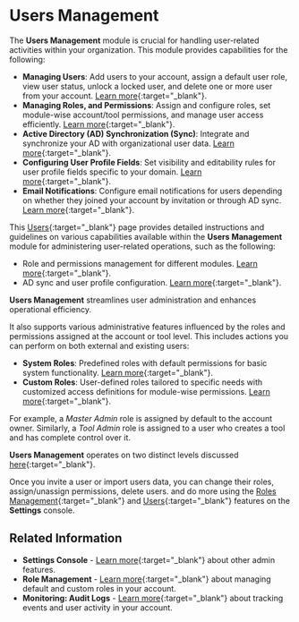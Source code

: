 # Users Management

The **Users Management** module is crucial for handling user-related activities within your organization. This module provides capabilities for the following:

- **Managing Users**: Add users to your account, assign a default user role, view user status, unlock a locked user, and delete one or more user from your account. [Learn more](../user-management/users.md){:target="_blank"}.
- **Managing Roles, and Permissions**: Assign and configure roles, set module-wise account/tool permissions, and manage user access efficiently. [Learn more](./role-management.md){:target="_blank"}.
- **Active Directory (AD) Synchronization (Sync)**: Integrate and synchronize your AD with organizational user data. [Learn more](./settings/active-directory.md){:target="_blank"}.
- **Configuring User Profile Fields**: Set visibility and editability rules for user profile fields specific to your domain. [Learn more](./settings/active-directory.md/#step-3-specify-user-attributes-and-configure-rules-for-selective-import-from-ad){:target="_blank"}.
- **Email Notifications**: Configure email notifications for users depending on whether they joined your account by invitation or through AD sync. [Learn more](./settings/active-directory.md/#sync-status-email-notifications){:target="_blank"}.

This [Users](./users.md){:target="_blank"} page provides detailed instructions and guidelines on various capabilities available within the **Users Management** module for administering user-related operations, such as the following:

- Role and permissions management for different modules. [Learn more](./role-management.md){:target="_blank"}.
- AD sync and user profile configuration. [Learn more](./settings/active-directory.md/#active-directory-configuring-automatic-user-data-synchronization){:target="_blank"}.

**Users Management** streamlines user administration and enhances operational efficiency. 

It also supports various administrative features influenced by the roles and permissions assigned at the account or tool level. This includes actions you can perform on both external and existing users:

- **System Roles**: Predefined roles with default permissions for basic system functionality. [Learn more](./role-management.md/#manage-system-roles){:target="_blank"}.
- **Custom Roles**: User-defined roles tailored to specific needs with customized access definitions for module-wise permissions. [Learn more](./role-management.md/#manage-custom-roles){:target="_blank"}.

For example, a *Master Admin* role is assigned by default to the account owner. Similarly, a *Tool Admin* role is assigned to a user who creates a tool and has complete control over it.

**Users Management** operates on two distinct levels discussed [here](../settings-overview.md/#levels-of-users-management){:target="_blank"}.

Once you invite a user or import users data, you can change their roles, assign/unassign permissions, delete users. and do more using the [Roles Management](./role-management.md){:target="_blank"} and [Users](./users.md){:target="_blank"} features on the **Settings** console.

## Related Information

* **Settings Console** - [Learn more](../../settings-overview.md){:target="_blank"} about other admin features.
* **Role Management** - [Learn more](../user-management/role-management.md){:target="_blank"} about managing default and custom roles in your account.
* **Monitoring: Audit Logs** - [Learn more](../monitoring/audit-logs.md){:target="_blank"} about tracking events and user activity in your account.